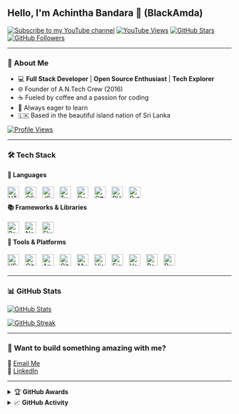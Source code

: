 ## Hello, I'm Achintha Bandara 👋 (BlackAmda)

[![Subscribe to my YouTube channel](https://custom-icon-badges.herokuapp.com/youtube/channel/subscribers/UCZx8U1EU95-Wn9mH4dn15vQ?color=%23E05D44&label=SUBSCRIBE&logo=video&logoColor=white&style=for-the-badge&labelColor=CE4630)](https://www.youtube.com/channel/UCZx8U1EU95-Wn9mH4dn15vQ?sub_confirmation=1)
[![YouTube Views](https://custom-icon-badges.herokuapp.com/youtube/channel/views/UCZx8U1EU95-Wn9mH4dn15vQ?color=%23E1AD0E&logo=video&logoColor=white&style=for-the-badge&labelColor=C79600)](https://www.youtube.com/channel/UCZx8U1EU95-Wn9mH4dn15vQ)
[![GitHub Stars](https://custom-icon-badges.herokuapp.com/badge/dynamic/json?logo=star&color=55960c&labelColor=488207&label=Stars&style=for-the-badge&query=%24.stars&url=https://api.github-star-counter.workers.dev/user/BlackAmda)](https://github.com/BlackAmda?tab=repositories&sort=stargazers)
[![GitHub Followers](https://custom-icon-badges.herokuapp.com/github/followers/BlackAmda?color=236ad3&labelColor=1155ba&style=for-the-badge&logo=person-add&label=Follow&logoColor=white)](https://github.com/BlackAmda?tab=followers)

---

### 🚀 About Me
- 💻 **Full Stack Developer** | **Open Source Enthusiast** | **Tech Explorer**
- 🌐 Founder of A.N.Tech Crew (2016)
- ☕ Fueled by coffee and a passion for coding
- 🌱 Always eager to learn
- 🇱🇰 Based in the beautiful island nation of Sri Lanka

[![Profile Views](https://komarev.com/ghpvc/?username=BlackAmda&label=Profile%20views&color=brightgreen&label=Profile+Views&style=plastic)](https://github.com/BlackAmda)

---

### 🛠️ Tech Stack

#### 📜 Languages
<p align="left">
  <img align="left" alt="HTML5" width="26px" src="https://cdn.jsdelivr.net/gh/devicons/devicon/icons/html5/html5-original.svg" style="padding-right:10px;" />
  <img align="left" alt="CSS3" width="26px" src="https://cdn.jsdelivr.net/gh/devicons/devicon/icons/css3/css3-original.svg" style="padding-right:10px;" />
  <img align="left" alt="JS" width="26px" src="https://cdn.jsdelivr.net/gh/devicons/devicon/icons/javascript/javascript-original.svg" style="padding-right:10px;" />
  <img align="left" alt="TypeScript" width="26px" src="https://cdn.jsdelivr.net/gh/devicons/devicon/icons/typescript/typescript-original.svg" style="padding-right:10px;" />
  <img align="left" alt="Dart" width="26px" src="https://cdn.jsdelivr.net/gh/devicons/devicon/icons/dart/dart-original.svg" style="padding-right:10px;" />
  <img align="left" alt="C#" width="26px" src="https://cdn.jsdelivr.net/gh/devicons/devicon/icons/csharp/csharp-original.svg" style="padding-right:10px;" />
  <img align="left" alt="PHP" width="26px" src="https://cdn.jsdelivr.net/gh/devicons/devicon/icons/php/php-original.svg" style="padding-right:10px;" />
  <img align="left" alt="Python" width="26px" src="https://cdn.jsdelivr.net/gh/devicons/devicon/icons/python/python-original.svg" style="padding-right:10px;" />
</p>
<br />

#### 📚 Frameworks & Libraries
<p align="left">
  <img align="left" alt="React" width="26px" src="https://cdn.jsdelivr.net/gh/devicons/devicon/icons/react/react-original.svg" style="padding-right:10px;" />
  <img align="left" alt="Next.js" width="26px" src="https://cdn.jsdelivr.net/gh/devicons/devicon/icons/nextjs/nextjs-original.svg" style="padding-right:10px;" />
  <img align="left" alt="Flutter" width="26px" src="https://cdn.jsdelivr.net/gh/devicons/devicon/icons/flutter/flutter-original.svg" style="padding-right:10px;" />
</p>

<br />

#### 🔧 Tools & Platforms
<p align="left">
  <img align="left" alt="VS Code" width="26px" src="https://cdn.jsdelivr.net/gh/devicons/devicon/icons/vscode/vscode-original.svg" style="padding-right:10px;" />
  <img align="left" alt="GitHub" width="26px" src="https://cdn.jsdelivr.net/gh/devicons/devicon/icons/github/github-original.svg" style="padding-right:10px;" />
  <img align="left" alt="Android Studio" width="26px" src="https://cdn.jsdelivr.net/gh/devicons/devicon/icons/androidstudio/androidstudio-original.svg" style="padding-right:10px;" />
  <img align="left" alt="Git" width="26px" src="https://cdn.jsdelivr.net/gh/devicons/devicon/icons/git/git-original.svg" style="padding-right:10px;" />
  <img align="left" alt="MySQL" width="26px" src="https://cdn.jsdelivr.net/gh/devicons/devicon/icons/mysql/mysql-original.svg" style="padding-right:10px;" />
  <img align="left" alt="Visual Studio" width="26px" src="https://cdn.jsdelivr.net/gh/devicons/devicon/icons/visualstudio/visualstudio-original.svg" style="padding-right:10px;" />
  <img align="left" alt="Figma" width="26px" src="https://cdn.jsdelivr.net/gh/devicons/devicon/icons/figma/figma-original.svg" style="padding-right:10px;" />
  <img align="left" alt="Vercel" width="26px" src="https://cdn.jsdelivr.net/gh/devicons/devicon/icons/vercel/vercel-original.svg" style="padding-right:10px;" />
  <img align="left" alt="Postman" width="26px" src="https://cdn.jsdelivr.net/gh/devicons/devicon/icons/postman/postman-original.svg" style="padding-right:10px;" />
  <img align="left" alt="PuTTY" width="26px" src="https://cdn.jsdelivr.net/gh/devicons/devicon/icons/putty/putty-original.svg" style="padding-right:10px;" />
</p><br />
<br />

---

### 📊 GitHub Stats

[![GitHub Stats](https://github-readme-stats.vercel.app/api?username=BlackAmda&show_icons=true&theme=highcontrast)](https://git.io/streak-stats)

[![GitHub Streak](https://github-readme-streak-stats.herokuapp.com?user=BlackAmda&theme=dark&hide_border=true)](https://git.io/streak-stats)

---

### 🤝 Want to build something amazing with me?

📧 [Email Me](mailto:wmachintha@gmail.com)  
🔗 [LinkedIn](https://www.linkedin.com/in/achintha-bandara/)

---

<details>
  <summary>🏆 <b>GitHub Awards</b></summary>

![GitHub Trophy](https://github-profile-trophy.vercel.app/?username=BlackAmda)

</details>

<details>
  <summary>📈 <b>GitHub Activity</b></summary>

![Metrics](https://metrics.lecoq.io/BlackAmda?template=terminal&isocalendar=1&languages=1&followup=1&achievements=1&base=header%2C%20activity%2C%20community%2C%20repositories%2C%20metadata&base.indepth=false&base.hireable=false&base.skip=false&isocalendar=false&isocalendar.duration=half-year&languages=false&languages.limit=8&languages.threshold=0%25&languages.other=false&languages.colors=github&languages.sections=most-used&languages.indepth=false&languages.analysis.timeout=15&languages.analysis.timeout.repositories=7.5&languages.categories=markup%2C%20programming&languages.recent.categories=markup%2C%20programming&languages.recent.load=300&languages.recent.days=14&followup=false&followup.sections=repositories&followup.indepth=false&followup.archived=true&achievements=false&achievements.threshold=C&achievements.secrets=true&achievements.display=detailed&achievements.limit=0&config.timezone=Asia%2FColombo)
</details>
